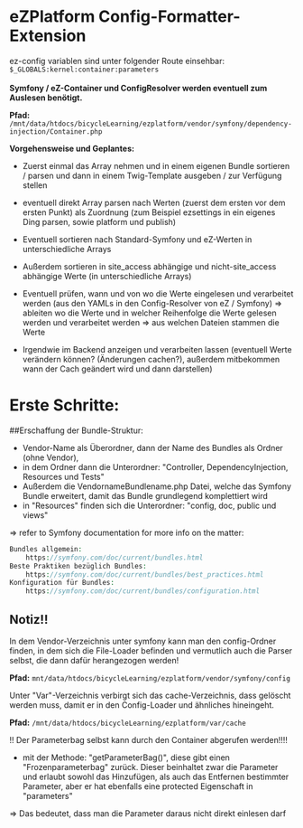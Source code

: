 # eZPlatform Config-Formatter-Extension

ez-config variablen sind unter folgender Route einsehbar: `$_GLOBALS:kernel:container:parameters`
<br/>
<br/>
**Symfony / eZ-Container und ConfigResolver werden eventuell zum Auslesen benötigt.**

**Pfad:** `/mnt/data/htdocs/bicycleLearning/ezplatform/vendor/symfony/dependency-injection/Container.php`

**Vorgehensweise und Geplantes:**
* Zuerst einmal das Array nehmen und in einem eigenen Bundle sortieren / parsen und dann in einem Twig-Template ausgeben / zur Verfügung stellen

* eventuell direkt Array parsen nach Werten (zuerst dem ersten vor dem ersten Punkt) als Zuordnung 
(zum Beispiel ezsettings in ein eigenes Ding parsen, sowie platform und publish)

* Eventuell sortieren nach Standard-Symfony und eZ-Werten in unterschiedliche Arrays

* Außerdem sortieren in site_access abhängige und nicht-site_access abhängige Werte (in unterschiedliche Arrays)

* Eventuell prüfen, wann und von wo die Werte eingelesen und verarbeitet werden (aus den YAMLs in den Config-Resolver von eZ / Symfony) => ableiten wo die Werte und in welcher Reihenfolge die Werte gelesen werden und verarbeitet werden => aus welchen Dateien stammen die Werte 

* Irgendwie im Backend anzeigen und verarbeiten lassen (eventuell Werte verändern können? (Änderungen cachen?), außerdem mitbekommen wann der Cach geändert wird und dann darstellen)

# Erste Schritte:

##Erschaffung der Bundle-Struktur:

* Vendor-Name als Überordner, dann der Name des Bundles als Ordner (ohne Vendor),
* in dem Ordner dann die Unterordner: "Controller, DependencyInjection, Resources und Tests"
* Außerdem die VendornameBundlename.php Datei, welche das Symfony Bundle erweitert, damit das Bundle grundlegend komplettiert wird
* in "Resources" finden sich die Unterordner: "config, doc, public und views"

=> refer to Symfony documentation for more info on the matter:

```php
Bundles allgemein:
	https://symfony.com/doc/current/bundles.html
Beste Praktiken bezüglich Bundles:
	https://symfony.com/doc/current/bundles/best_practices.html
Konfiguration für Bundles:
	https://symfony.com/doc/current/bundles/configuration.html 
```

## Notiz!!

In dem Vendor-Verzeichnis unter symfony kann man den config-Ordner finden, in dem sich die File-Loader befinden und vermutlich auch die Parser selbst, die dann dafür herangezogen werden!

**Pfad:** `mnt/data/htdocs/bicycleLearning/ezplatform/vendor/symfony/config`

Unter "Var"-Verzeichnis verbirgt sich das cache-Verzeichnis, dass gelöscht werden muss, damit er in den Config-Loader und ähnliches hineingeht.

**Pfad:** `/mnt/data/htdocs/bicycleLearning/ezplatform/var/cache`

!! Der Parameterbag selbst kann durch den Container abgerufen werden!!!! 
* mit der Methode: "getParameterBag()", 
diese gibt einen "Frozenparameterbag" zurück. Dieser beinhaltet zwar die Parameter und erlaubt sowohl das Hinzufügen, als auch das Entfernen bestimmter Parameter, aber er hat ebenfalls eine protected Eigenschaft in "parameters"

=> Das bedeutet, dass man die Parameter daraus nicht direkt einlesen darf
